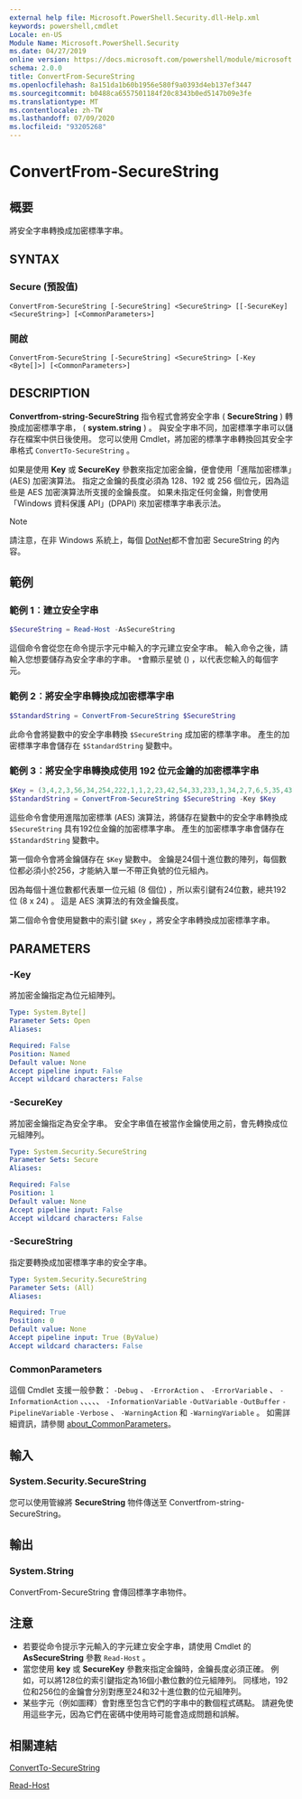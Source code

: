 ```yaml
---
external help file: Microsoft.PowerShell.Security.dll-Help.xml
keywords: powershell,cmdlet
Locale: en-US
Module Name: Microsoft.PowerShell.Security
ms.date: 04/27/2019
online version: https://docs.microsoft.com/powershell/module/microsoft.powershell.security/convertfrom-securestring?view=powershell-6&WT.mc_id=ps-gethelp
schema: 2.0.0
title: ConvertFrom-SecureString
ms.openlocfilehash: 8a151da1b60b1956e580f9a0393d4eb137ef3447
ms.sourcegitcommit: b0488ca6557501184f20c8343b0ed5147b09e3fe
ms.translationtype: MT
ms.contentlocale: zh-TW
ms.lasthandoff: 07/09/2020
ms.locfileid: "93205268"
---
```

# ConvertFrom-SecureString

## 概要
將安全字串轉換成加密標準字串。

## SYNTAX

### Secure (預設值)

```
ConvertFrom-SecureString [-SecureString] <SecureString> [[-SecureKey] <SecureString>] [<CommonParameters>]
```

### 開啟

```
ConvertFrom-SecureString [-SecureString] <SecureString> [-Key <Byte[]>] [<CommonParameters>]
```

## DESCRIPTION

**Convertfrom-string-SecureString** 指令程式會將安全字串 ( **SecureString** ) 轉換成加密標準字串， ( **system.string** ) 。 與安全字串不同，加密標準字串可以儲存在檔案中供日後使用。 您可以使用 Cmdlet，將加密的標準字串轉換回其安全字串格式 `ConvertTo-SecureString` 。

如果是使用 **Key** 或 **SecureKey** 參數來指定加密金鑰，便會使用「進階加密標準」(AES) 加密演算法。 指定之金鑰的長度必須為 128、192 或 256 個位元，因為這些是 AES 加密演算法所支援的金鑰長度。 如果未指定任何金鑰，則會使用「Windows 資料保護 API」(DPAPI) 來加密標準字串表示法。

> [!NOTE]
> 請注意，在非 Windows 系統上，每個 [DotNet](/dotnet/api/system.security.securestring?view=netcore-2.1#remarks)都不會加密 SecureString 的內容。

## 範例

### 範例 1︰建立安全字串

```powershell
$SecureString = Read-Host -AsSecureString
```

這個命令會從您在命令提示字元中輸入的字元建立安全字串。 輸入命令之後，請輸入您想要儲存為安全字串的字串。 `*`會顯示星號 () ，以代表您輸入的每個字元。

### 範例 2︰將安全字串轉換成加密標準字串

```powershell
$StandardString = ConvertFrom-SecureString $SecureString
```

此命令會將變數中的安全字串轉換 `$SecureString` 成加密的標準字串。 產生的加密標準字串會儲存在 `$StandardString` 變數中。

### 範例 3︰將安全字串轉換成使用 192 位元金鑰的加密標準字串

```powershell
$Key = (3,4,2,3,56,34,254,222,1,1,2,23,42,54,33,233,1,34,2,7,6,5,35,43)
$StandardString = ConvertFrom-SecureString $SecureString -Key $Key
```

這些命令會使用進階加密標準 (AES) 演算法，將儲存在變數中的安全字串轉換成 `$SecureString` 具有192位金鑰的加密標準字串。 產生的加密標準字串會儲存在 `$StandardString` 變數中。

第一個命令會將金鑰儲存在 `$Key` 變數中。 金鑰是24個十進位數的陣列，每個數位都必須小於256，才能納入單一不帶正負號的位元組內。

因為每個十進位數都代表單一位元組 (8 個位) ，所以索引鍵有24位數，總共192位 (8 x 24) 。 這是 AES 演算法的有效金鑰長度。

第二個命令會使用變數中的索引鍵 `$Key` ，將安全字串轉換成加密標準字串。

## PARAMETERS

### -Key

將加密金鑰指定為位元組陣列。

```yaml
Type: System.Byte[]
Parameter Sets: Open
Aliases:

Required: False
Position: Named
Default value: None
Accept pipeline input: False
Accept wildcard characters: False
```

### -SecureKey

將加密金鑰指定為安全字串。 安全字串值在被當作金鑰使用之前，會先轉換成位元組陣列。

```yaml
Type: System.Security.SecureString
Parameter Sets: Secure
Aliases:

Required: False
Position: 1
Default value: None
Accept pipeline input: False
Accept wildcard characters: False
```

### -SecureString

指定要轉換成加密標準字串的安全字串。

```yaml
Type: System.Security.SecureString
Parameter Sets: (All)
Aliases:

Required: True
Position: 0
Default value: None
Accept pipeline input: True (ByValue)
Accept wildcard characters: False
```

### CommonParameters

這個 Cmdlet 支援一般參數： `-Debug` 、 `-ErrorAction` 、 `-ErrorVariable` 、 `-InformationAction` 、、、、、 `-InformationVariable` `-OutVariable` `-OutBuffer` `-PipelineVariable` `-Verbose` 、 `-WarningAction` 和 `-WarningVariable` 。
如需詳細資訊，請參閱 [about_CommonParameters](https://go.microsoft.com/fwlink/?LinkID=113216)。

## 輸入

### System.Security.SecureString

您可以使用管線將 **SecureString** 物件傳送至 Convertfrom-string-SecureString。

## 輸出

### System.String

ConvertFrom-SecureString 會傳回標準字串物件。

## 注意

- 若要從命令提示字元輸入的字元建立安全字串，請使用 Cmdlet 的 **AsSecureString** 參數 `Read-Host` 。
- 當您使用 **key** 或 **SecureKey** 參數來指定金鑰時，金鑰長度必須正確。 例如，可以將128位的索引鍵指定為16個小數位數的位元組陣列。
  同樣地，192位和256位的金鑰會分別對應至24和32十進位數的位元組陣列。
- 某些字元（例如圖釋）會對應至包含它們的字串中的數個程式碼點。 請避免使用這些字元，因為它們在密碼中使用時可能會造成問題和誤解。

## 相關連結

[ConvertTo-SecureString](ConvertTo-SecureString.md)

[Read-Host](../Microsoft.PowerShell.Utility/Read-Host.md)
